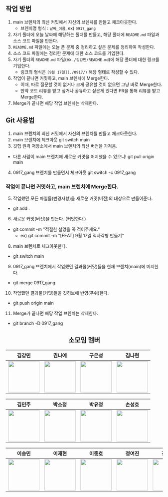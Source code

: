 ## 작업 방법
1. main 브렌치의 최신 커밋에서 자신의 브렌치를 만들고 체크아웃한다.
    - 브렌치명 형식 : `날짜_이름`, ex) `0917_gang`
2. 자기 폴더에 오늘 날짜에 해당하는 폴더를 만들고, 해당 폴더에 `README.md` 파일과 소스 코드 파일을 만든다.
3. `README.md` 파일에는 오늘 푼 문제 중 정리하고 싶은 문제를 정리하여 작성한다.
4. 소스 코드 파일에는 정리한 문제에 대한 소스 코드를 기입한다.
5. 자기 폴더의 `README.md` 파일(ex. `/김강민/README.md`)에 해당 폴더에 대한 링크를 기입한다.
    - 링크의 형식은 `[9월 17일](./0917/)` 해당 형태로 작성할 수 있다.
6. 작업이 끝나면 커밋하고, main 브렌치에 Merge한다.
    - 이때, 따로 질문할 것이 없거나 크게 공유할 것이 없으면 그냥 바로 Merge한다.
    - 만약 코드 리뷰를 받고 싶거나 공유하고 싶은게 있다면 PR을 통해 리뷰를 받고 Merge한다.
7. Merge가 끝나면 해당 작업 브렌치는 삭제한다.

## Git 사용법

1. main 브렌치의 최신 커밋에서 자신의 브렌치를 만들고 체크아웃한다.
2. main 브렌치에 체크아웃
git switch main
3. 깃헙 원격 저장소에서 main 브렌치의 최신 버전을 가져옴.
- 다른 사람이 main 브렌치에 새로운 커밋을 머지했을 수 있으니!
git pull origin main
4. 0917_gang 브렌치를 만들면서 체크아웃
git switch -c 0917_gang

### 작업이 끝나면 커밋하고, main 브렌치에 Merge한다.
   
5. 작업했던 모든 파일들(변경사항)을 새로운 커밋(버전)의 대상으로 만들어준다.
- git add .
6. 새로운 커밋(버전)을 만든다. (커밋한다.)
- git commit -m "적절한 설명을 꼭 적어주세요."
    - ex) git commit -m "[FEAT] 9월 17일 직사각형 만들기"
8. main 브렌치로 체크아웃한다.
- git switch main
9. 0917_gang 브렌치에서 작업했던 결과물(커밋)들을 현재 브렌치(main)에 머지한다.
- git merge 0917_gang
10. 작업했던 결과물(커밋)들을 깃허브에 반영(푸쉬)한다.
- git push origin main
11. Merge가 끝나면 해당 작업 브렌치는 삭제한다.
- git branch -D 0917_gang

<div align=center>

## 소모임 멤버

| 김강민 | 권나예 | 구은성 | 김나현 |
| :---: | :---: | :---: | :---: |
| [<img src="https://github.com/dobbymin.png" width="100px">](https://github.com/dobbymin) | [<img src="https://github.com/Kwonnaye.png" width="100px">](https://github.com/Kwonnaye) | [<img src="https://github.com/Koo-EunSung.png" width="100px">](https://github.com/Koo-EunSung) | [<img src="https://github.com/Dansoeun.png" width="100px">](https://github.com/Dansoeun) |

| 김민주 | 박소정 | 박유정 | 손성호 | 
| :---: | :--: | :---: | :---: |
| [<img src="https://github.com/manjookim.png" width="100px">](https://github.com/manjookim) | [<img src="https://github.com/soParkjeong.png" width="100px">](https://github.com/soParkjeong)| [<img src="https://github.com/izoq78.png" width="100px">](https://github.com/izoq78)| [<img src="https://github.com/SungHHo.png" width="100px">](https://github.com/SungHHo) 

| 이승민 | 이재현 | 이종호 | 정여진 | 진현지 |
| :---: | :--: | :---: | :---: | :--: |
| [<img src="https://github.com/miloul.png" width="100px">](https://github.com/miloul) | [<img src="https://github.com/fanta4715.png" width="100px">](https://github.com/fanta4715) | [<img src="https://github.com/Jakelee99.png" width="100px">](https://github.com/Jakelee99) | [<img src="https://github.com/doodoo10.png" width="100px">](https://github.com/doodoo10) | [<img src="https://github.com/Catsmanager.png" width="100px">](https://github.com/Catsmanager) |

